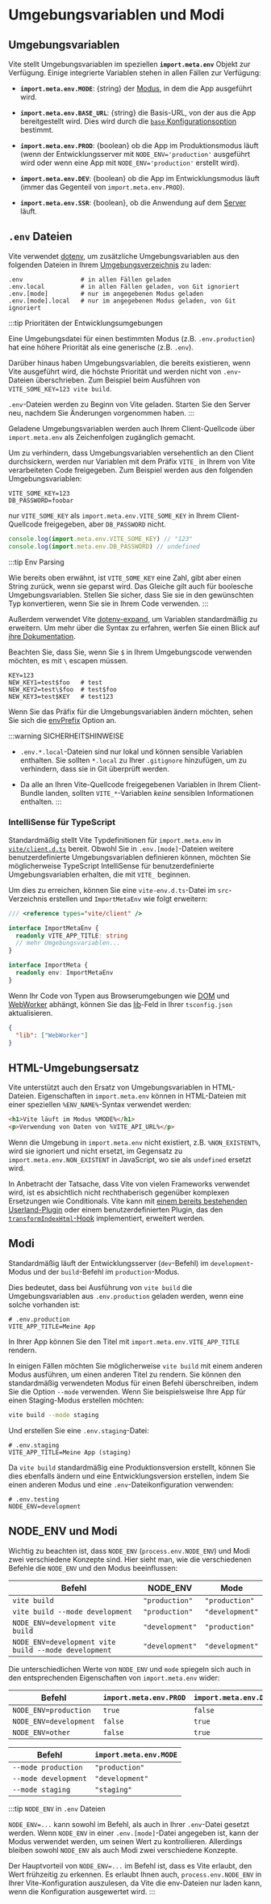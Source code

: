 # Umgebungsvariablen und Modi

## Umgebungsvariablen

Vite stellt Umgebungsvariablen im speziellen **`import.meta.env`** Objekt zur Verfügung. Einige integrierte Variablen stehen in allen Fällen zur Verfügung:

- **`import.meta.env.MODE`**: {string} der [Modus](#Modi), in dem die App ausgeführt wird.

- **`import.meta.env.BASE_URL`**: {string} die Basis-URL, von der aus die App bereitgestellt wird. Dies wird durch die [`base` Konfigurationsoption](/config/shared-options.md#base) bestimmt.

- **`import.meta.env.PROD`**: {boolean} ob die App im Produktionsmodus läuft (wenn der Entwicklungsserver mit `NODE_ENV='production'` ausgeführt wird oder wenn eine App mit `NODE_ENV='production'` erstellt wird).

- **`import.meta.env.DEV`**: {boolean} ob die App im Entwicklungsmodus läuft (immer das Gegenteil von `import.meta.env.PROD`).

- **`import.meta.env.SSR`**: {boolean}, ob die Anwendung auf dem [Server](./ssr.md#conditional-logic) läuft.

## `.env` Dateien

Vite verwendet [dotenv](https://github.com/motdotla/dotenv), um zusätzliche Umgebungsvariablen aus den folgenden Dateien in Ihrem [Umgebungsverzeichnis](/config/shared-options.md#envdir) zu laden:

```
.env                # in allen Fällen geladen
.env.local          # in allen Fällen geladen, von Git ignoriert
.env.[mode]         # nur im angegebenen Modus geladen
.env.[mode].local   # nur im angegebenen Modus geladen, von Git ignoriert
```

:::tip Prioritäten der Entwicklungsumgebungen

Eine Umgebungsdatei für einen bestimmten Modus (z.B. `.env.production`) hat eine höhere Priorität als eine generische (z.B. `.env`).

Darüber hinaus haben Umgebungsvariablen, die bereits existieren, wenn Vite ausgeführt wird, die höchste Priorität und werden nicht von `.env`-Dateien überschrieben. Zum Beispiel beim Ausführen von `VITE_SOME_KEY=123 vite build`.

`.env`-Dateien werden zu Beginn von Vite geladen. Starten Sie den Server neu, nachdem Sie Änderungen vorgenommen haben.
:::

Geladene Umgebungsvariablen werden auch Ihrem Client-Quellcode über `import.meta.env` als Zeichenfolgen zugänglich gemacht.

Um zu verhindern, dass Umgebungsvariablen versehentlich an den Client durchsickern, werden nur Variablen mit dem Präfix `VITE_` in Ihrem von Vite verarbeiteten Code freigegeben. Zum Beispiel werden aus den folgenden Umgebungsvariablen:

```
VITE_SOME_KEY=123
DB_PASSWORD=foobar
```

nur `VITE_SOME_KEY` als `import.meta.env.VITE_SOME_KEY` in Ihrem Client-Quellcode freigegeben, aber `DB_PASSWORD` nicht.

```js
console.log(import.meta.env.VITE_SOME_KEY) // "123"
console.log(import.meta.env.DB_PASSWORD) // undefined
```

:::tip Env Parsing

Wie bereits oben erwähnt, ist `VITE_SOME_KEY` eine Zahl, gibt aber einen String zurück, wenn sie geparst wird. Das Gleiche gilt auch für boolesche Umgebungsvariablen. Stellen Sie sicher, dass Sie sie in den gewünschten Typ konvertieren, wenn Sie sie in Ihrem Code verwenden.
:::

Außerdem verwendet Vite [dotenv-expand](https://github.com/motdotla/dotenv-expand), um Variablen standardmäßig zu erweitern. Um mehr über die Syntax zu erfahren, werfen Sie einen Blick auf [ihre Dokumentation](https://github.com/motdotla/dotenv-expand#what-rules-does-the-expansion-engine-follow).

Beachten Sie, dass Sie, wenn Sie `$` in Ihrem Umgebungscode verwenden möchten, es mit `\` escapen müssen.

```
KEY=123
NEW_KEY1=test$foo   # test
NEW_KEY2=test\$foo  # test$foo
NEW_KEY3=test$KEY   # test123
```

Wenn Sie das Präfix für die Umgebungsvariablen ändern möchten, sehen Sie sich die [envPrefix](/config/shared-options.html#envprefix) Option an.

:::warning SICHERHEITSHINWEISE

- `.env.*.local`-Dateien sind nur lokal und können sensible Variablen enthalten. Sie sollten `*.local` zu Ihrer `.gitignore` hinzufügen, um zu verhindern, dass sie in Git überprüft werden.

- Da alle an Ihren Vite-Quellcode freigegebenen Variablen in Ihrem Client-Bundle landen, sollten `VITE_*`-Variablen _keine_ sensiblen Informationen enthalten.
  :::

### IntelliSense für TypeScript

Standardmäßig stellt Vite Typdefinitionen für `import.meta.env` in [`vite/client.d.ts`](https://github.com/vitejs/vite/blob/main/packages/vite/client.d.ts) bereit. Obwohl Sie in `.env.[mode]`-Dateien weitere benutzerdefinierte Umgebungsvariablen definieren können, möchten Sie möglicherweise TypeScript IntelliSense für benutzerdefinierte Umgebungsvariablen erhalten, die mit `VITE_` beginnen.

Um dies zu erreichen, können Sie eine `vite-env.d.ts`-Datei im `src`-Verzeichnis erstellen und `ImportMetaEnv` wie folgt erweitern:

```typescript
/// <reference types="vite/client" />

interface ImportMetaEnv {
  readonly VITE_APP_TITLE: string
  // mehr Umgebungsvariablen...
}

interface ImportMeta {
  readonly env: ImportMetaEnv
}
```

Wenn Ihr Code von Typen aus Browserumgebungen wie [DOM](https://github.com/microsoft/TypeScript/blob/main/lib/lib.dom.d.ts) und [WebWorker](https://github.com/microsoft/TypeScript/blob/main/lib/lib.webworker.d.ts) abhängt, können Sie das [lib](https://www.typescriptlang.org/tsconfig#lib)-Feld in Ihrer `tsconfig.json` aktualisieren.

```json
{
  "lib": ["WebWorker"]
}
```

## HTML-Umgebungsersatz

Vite unterstützt auch den Ersatz von Umgebungsvariablen in HTML-Dateien. Eigenschaften in `import.meta.env` können in HTML-Dateien mit einer speziellen `%ENV_NAME%`-Syntax verwendet werden:

```html
<h1>Vite läuft im Modus %MODE%</h1>
<p>Verwendung von Daten von %VITE_API_URL%</p>
```

Wenn die Umgebung in `import.meta.env` nicht existiert, z.B. `%NON_EXISTENT%`, wird sie ignoriert und nicht ersetzt, im Gegensatz zu `import.meta.env.NON_EXISTENT` in JavaScript, wo sie als `undefined` ersetzt wird.

In Anbetracht der Tatsache, dass Vite von vielen Frameworks verwendet wird, ist es absichtlich nicht rechthaberisch gegenüber komplexen Ersetzungen wie Conditionals. Vite kann mit [einem bereits bestehenden Userland-Plugin](https://github.com/vitejs/awesome-vite#transformers) oder einem benutzerdefinierten Plugin, das den [`transformIndexHtml`-Hook](./api-plugin#transformindexhtml) implementiert, erweitert werden.

## Modi

Standardmäßig läuft der Entwicklungsserver (`dev`-Befehl) im `development`-Modus und der `build`-Befehl im `production`-Modus.

Dies bedeutet, dass bei Ausführung von `vite build` die Umgebungsvariablen aus `.env.production` geladen werden, wenn eine solche vorhanden ist:

```
# .env.production
VITE_APP_TITLE=Meine App
```

In Ihrer App können Sie den Titel mit `import.meta.env.VITE_APP_TITLE` rendern.

In einigen Fällen möchten Sie möglicherweise `vite build` mit einem anderen Modus ausführen, um einen anderen Titel zu rendern. Sie können den standardmäßig verwendeten Modus für einen Befehl überschreiben, indem Sie die Option `--mode` verwenden. Wenn Sie beispielsweise Ihre App für einen Staging-Modus erstellen möchten:

```bash
vite build --mode staging
```

Und erstellen Sie eine `.env.staging`-Datei:

```
# .env.staging
VITE_APP_TITLE=Meine App (staging)
```

Da `vite build` standardmäßig eine Produktionsversion erstellt, können Sie dies ebenfalls ändern und eine Entwicklungsversion erstellen, indem Sie einen anderen Modus und eine `.env`-Dateikonfiguration verwenden:

```
# .env.testing
NODE_ENV=development
```

## NODE_ENV und Modi

Wichtig zu beachten ist, dass `NODE_ENV` (`process.env.NODE_ENV`) und Modi zwei verschiedene Konzepte sind. Hier sieht man, wie die verschiedenen Befehle die `NODE_ENV` und den Modus beeinflussen:

| Befehl                                               | NODE_ENV        | Mode            |
| ---------------------------------------------------- | --------------- | --------------- |
| `vite build`                                         | `"production"`  | `"production"`  |
| `vite build --mode development`                      | `"production"`  | `"development"` |
| `NODE_ENV=development vite build`                    | `"development"` | `"production"`  |
| `NODE_ENV=development vite build --mode development` | `"development"` | `"development"` |

Die unterschiedlichen Werte von `NODE_ENV` und `mode` spiegeln sich auch in den entsprechenden Eigenschaften von `import.meta.env` wider:

| Befehl                 | `import.meta.env.PROD` | `import.meta.env.DEV` |
| ---------------------- | ---------------------- | --------------------- |
| `NODE_ENV=production`  | `true`                 | `false`               |
| `NODE_ENV=development` | `false`                | `true`                |
| `NODE_ENV=other`       | `false`                | `true`                |

| Befehl               | `import.meta.env.MODE` |
| -------------------- | ---------------------- |
| `--mode production`  | `"production"`         |
| `--mode development` | `"development"`        |
| `--mode staging`     | `"staging"`            |

:::tip `NODE_ENV` in `.env` Dateien

`NODE_ENV=...` kann sowohl im Befehl, als auch in Ihrer `.env`-Datei gesetzt werden. Wenn `NODE_ENV` in einer `.env.[mode]`-Datei angegeben ist, kann der Modus verwendet werden, um seinen Wert zu kontrollieren. Allerdings bleiben sowohl `NODE_ENV` als auch Modi zwei verschiedene Konzepte.

Der Hauptvorteil von `NODE_ENV=...` im Befehl ist, dass es Vite erlaubt, den Wert frühzeitig zu erkennen. Es erlaubt Ihnen auch, `process.env.NODE_ENV` in Ihrer Vite-Konfiguration auszulesen, da Vite die env-Dateien nur laden kann, wenn die Konfiguration ausgewertet wird.
:::
